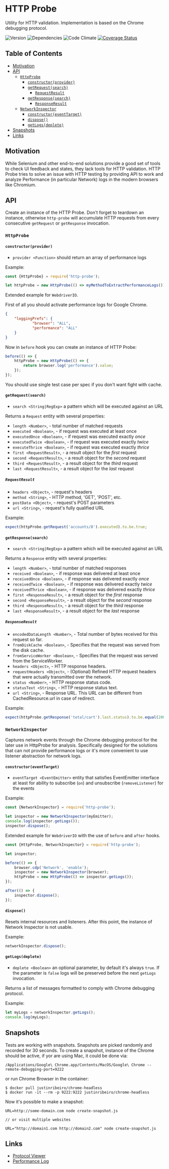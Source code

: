 # HTTP Probe

Utility for HTTP validation. Implementation is based on the Chrome debugging protocol.

![Version](https://img.shields.io/npm/v/http-probe.svg)
![Dependencies](https://david-dm.org/NicolasSiver/http-probe.svg)
![Code Climate](https://codeclimate.com/github/NicolasSiver/http-probe/badges/gpa.svg)
[![Coverage Status](https://coveralls.io/repos/github/NicolasSiver/http-probe/badge.svg?branch=master)](https://coveralls.io/github/NicolasSiver/http-probe?branch=master)

## Table of Contents

<!-- START doctoc generated TOC please keep comment here to allow auto update -->
<!-- DON'T EDIT THIS SECTION, INSTEAD RE-RUN doctoc TO UPDATE -->
 

- [Motivation](#motivation)
- [API](#api)
  - [`HttpProbe`](#httpprobe)
    - [`constructor(provider)`](#constructorprovider)
    - [`getRequest(search)`](#getrequestsearch)
      - [`RequestResult`](#requestresult)
    - [`getResponse(search)`](#getresponsesearch)
      - [`ResponseResult`](#responseresult)
  - [`NetworkInspector`](#networkinspector)
    - [`constructor(eventTarget)`](#constructoreventtarget)
    - [`dispose()`](#dispose)
    - [`getLogs(deplete)`](#getlogsdeplete)
- [Snapshots](#snapshots)
- [Links](#links)

<!-- END doctoc generated TOC please keep comment here to allow auto update -->

## Motivation

While Selenium and other end-to-end solutions provide a good set of tools to check UI feedback and states, they lack tools for HTTP validation. 
HTTP Probe tries to solve an issue with HTTP testing by providing API to work and analyze Performance (in particular Network) logs in the modern browsers like Chromium.

## API

Create an instance of the HTTP Probe. Don't forget to teardown an instance, otherwise `http-probe` will accumulate HTTP requests from every consecutive `getRequest` or `getResponse` invocation.

### `HttpProbe`

#### `constructor(provider)`

- `provider <Function>` should return an array of performance logs

Example: 

```js
const {HttpProbe} = require('http-probe');

let httpProbe = new HttpProbe(() => myMethodToExtractPerformanceLogs());
```

Extended example for `WebdriverIO`.

First of all you should activate performance logs for Google Chrome.

```json
{
    "loggingPrefs": {
            "browser": "ALL",
            "performance": "ALL"
    }
}
```

Now in `before` hook you can create an instance of HTTP Probe:

```js
before(() => {
    httpProbe = new HttpProbe(() => {
        return browser.log('performance').value;
    });
});
```

You should use single test case per spec if you don't want fight with cache.

#### `getRequest(search)`

- `search <String|RegExp>` a pattern which will be executed against an URL

Returns a `Request` entity with several properties:

- `length <Number>`, - total number of matched requests
- `executed <Boolean>`, - if request was executed at least once
- `executedOnce <Boolean>`, - if request was executed exactly _once_
- `executedTwice <Boolean>`, - if request was executed exactly _twice_
- `executeThrice <Boolean>`, - if request was executed exactly _thrice_
- `first <RequestResult>`, - a result object for the _first_ request
- `second <RequestResult>`, - a result object for the _second_ request
- `third <RequestResult>`, - a result object for the _third_ request
- `last <RequestResult>`, - a result object for the _last_ request

##### `RequestResult`

- `headers <Object>`, - request's headers
- `method <String>`, - HTTP method, 'GET', 'POST', etc.
- `postData <Object>`, - request's POST parameters
- `url <String>`, - request's fully qualified URL 

Example:

```js
expect(httpProbe.getRequest('accounts/8').executed).to.be.true;
```

#### `getResponse(search)`

- `search <String|RegExp>` a pattern which will be executed against an URL

Returns a `Response` entity with several properties:

- `length <Number>`, - total number of matched responses
- `received <Boolean>`, - if response was delivered at least once
- `receivedOnce <Boolean>`, - if response was delivered exactly _once_
- `receivedTwice <Boolean>`, - if response was delivered exactly _twice_
- `receivedThrice <Boolean>`, - if response was delivered exactly _thrice_
- `first <ResponseResult>`, - a result object for the _first_ response
- `second <ResponseResult>`, - a result object for the _second_ response
- `third <ResponseResult>`, - a result object for the _third_ response
- `last <ResponseResult>`, - a result object for the _last_ response

##### `ResponseResult`

- `encodedDataLength <Number>`, - Total number of bytes received for this request so far.
- `fromDiskCache <Boolean>`, - Specifies that the request was served from the disk cache.
- `fromServiceWorker <Boolean>`, - Specifies that the request was served from the ServiceWorker.
- `headers <Object>`, - HTTP response headers.
- `requestHeaders <Object>`, - (Optional) Refined HTTP request headers that were actually transmitted over the network.
- `status <Number>`, - HTTP response status code.
- `statusText <String>`, - HTTP response status text.
- `url <String>`, - Response URL. This URL can be different from CachedResource.url in case of redirect.

Example:

```js
expect(httpProbe.getResponse('total/cart').last.status).to.be.equal(200);
```

### `NetworkInspector`

Captures network events through the Chrome debugging protocol for the later use in HttpProbe for analysis.
Specifically designed for the solutions that can not provide performance logs or it's more convenient to use listener abstraction for network logs.

#### `constructor(eventTarget)`

- `eventTarget <EventEmitter>` entity that satisfies EventEmitter interface at least for ability to subscribe (`on`) and unsubscribe (`removeListener`) for the events

Example: 

```js
const {NetworkInspector} = require('http-probe');

let inspector = new NetworkInspector(myEmitter);
console.log(inspector.getLogs());
inspector.dispose();
```

Extended example for `WebdriverIO` with the use of `before` and `after` hooks.

```js
const {HttpProbe, NetworkInspector} = require('http-probe');

let inspector;

before(() => {
    browser.cdp('Network', 'enable');
    inspector = new NetworkInspector(browser);
    httpProbe = new HttpProbe(() => inspector.getLogs());
});

after(() => {
    inspector.dispose(); 
});
```

#### `dispose()`

Resets internal resources and listeners. 
After this point, the instance of Network Inspector is not usable.

Example:

```js
networkInspector.dispose();
```

#### `getLogs(deplete)`

- `deplete <Boolean>` an optional parameter, by default it's always `true`. If the parameter is `false` logs will be preserved before the next `getLogs` invocation.

Returns a list of messages formatted to comply with Chrome debugging protocol.

Example:

```js
let myLogs = networkInspector.getLogs();
console.log(myLogs);
```

## Snapshots

Tests are working with snapshots. Snapshots are picked randomly and recorded for 30 seconds.
To create a snapshot, instance of the Chrome should be active, if yor are using Mac, it could be done via:

```shell
/Applications/Google\ Chrome.app/Contents/MacOS/Google\ Chrome --remote-debugging-port=9222
```

or run Chrome Browser in the container:

```shell
$ docker pull justinribeiro/chrome-headless
$ docker run -it --rm -p 9222:9222 justinribeiro/chrome-headless 
```

Now it's possible to make a snapshot:

```shell
URL=http://some-domain.com node create-snapshot.js

// or visit multiple websites 

URL="http://domain1.com http://domain2.com" node create-snapshot.js
```

## Links

- [Protocol Viewer](https://github.com/ChromeDevTools/debugger-protocol-viewer)
- [Performance Log](https://sites.google.com/a/chromium.org/chromedriver/logging/performance-log)
